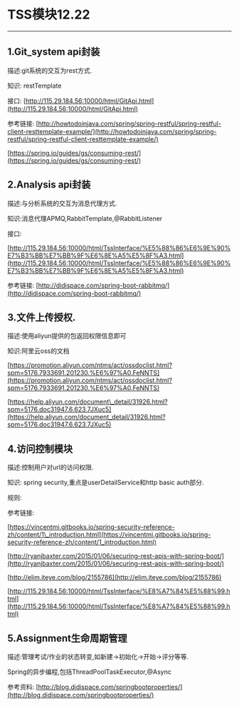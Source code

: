 # TSS模块12.22

---

## 1.Git\_system api封装

描述:git系统的交互为rest方式.

知识: restTemplate

接口: [http://115.29.184.56:10000/html/GitApi.html](http://115.29.184.56:10000/html/GitApi.html)

参考链接: [http://howtodoinjava.com/spring/spring-restful/spring-restful-client-resttemplate-example/](http://howtodoinjava.com/spring/spring-restful/spring-restful-client-resttemplate-example/)

[https://spring.io/guides/gs/consuming-rest/](https://spring.io/guides/gs/consuming-rest/)



## 2.Analysis api封装

描述:与分析系统的交互为消息代理方式.

知识:消息代理APMQ,RabbitTemplate,@RabbitListener

接口:

[http://115.29.184.56:10000/html/TssInterface/%E5%88%86%E6%9E%90%E7%B3%BB%E7%BB%9F%E6%8E%A5%E5%8F%A3.html](http://115.29.184.56:10000/html/TssInterface/%E5%88%86%E6%9E%90%E7%B3%BB%E7%BB%9F%E6%8E%A5%E5%8F%A3.html)

参考链接: [http://didispace.com/spring-boot-rabbitmq/](http://didispace.com/spring-boot-rabbitmq/)



## 3.文件上传授权.

描述:使用aliyun提供的包返回权限信息即可

知识:阿里云oss的文档

[https://promotion.aliyun.com/ntms/act/ossdoclist.html?spm=5176.7933691.201230.%E6%97%A0.FeNNTS](https://promotion.aliyun.com/ntms/act/ossdoclist.html?spm=5176.7933691.201230.%E6%97%A0.FeNNTS)

[https://help.aliyun.com/document\_detail/31926.html?spm=5176.doc31947.6.623.7JXuc5](https://help.aliyun.com/document_detail/31926.html?spm=5176.doc31947.6.623.7JXuc5)



## 4.访问控制模块

描述:控制用户对url的访问权限.

知识: spring security,重点是userDetailService和http basic auth部分.

规则:

参考链接:

[https://vincentmi.gitbooks.io/spring-security-reference-zh/content/1\_introduction.html](https://vincentmi.gitbooks.io/spring-security-reference-zh/content/1_introduction.html)

[http://ryanjbaxter.com/2015/01/06/securing-rest-apis-with-spring-boot/](http://ryanjbaxter.com/2015/01/06/securing-rest-apis-with-spring-boot/)

[http://elim.iteye.com/blog/2155786](http://elim.iteye.com/blog/2155786)

[http://115.29.184.56:10000/html/TssInterface/%E8%A7%84%E5%88%99.html](http://115.29.184.56:10000/html/TssInterface/%E8%A7%84%E5%88%99.html)

## 5.Assignment生命周期管理

描述:管理考试/作业的状态转变,如新建-&gt;初始化-&gt;开始-&gt;评分等等.

Spring的异步编程,包括ThreadPoolTaskExecutor,@Async

参考资料: [http://blog.didispace.com/springbootproperties/](http://blog.didispace.com/springbootproperties/)




